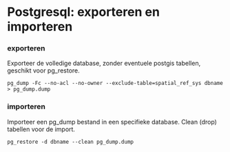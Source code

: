 # Postgresql: exporteren en importeren

### exporteren

Exporteer de volledige database, zonder eventuele postgis tabellen, geschikt voor pg_restore.

    pg_dump -Fc --no-acl --no-owner --exclude-table=spatial_ref_sys dbname > pg_dump.dump


### importeren

Importeer een pg_dump bestand in een specifieke database. Clean (drop) tabellen voor de import.

    pg_restore -d dbname --clean pg_dump.dump